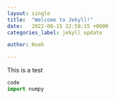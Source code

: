 ```yaml
---
layout: single
title:  "Welcome to Jekyll!"
date:   2022-08-15 22:58:15 +0000
categories_label: jekyll update

author: Noah

---
```


This is a test 
~~~python
code 
import numpy
 ~~~~